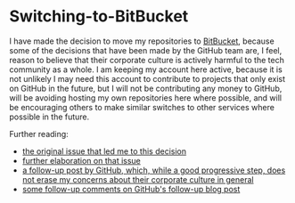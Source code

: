 Switching-to-BitBucket
======================

I have made the decision to move my repositories to [BitBucket](https://bitbucket.org/neurodynamic/), because some of the decisions that have been made by the GitHub team are, I feel, reason to believe that their corporate culture is actively harmful to the tech community as a whole. I am keeping my account here active, because it is not unlikely I may need this account to contribute to projects that only exist on GitHub in the future, but I will not be contributing any money to GitHub, will be avoiding hosting my own repositories here where possible, and will be encouraging others to make similar switches to other services where possible in the future.

Further reading:
* [the original issue that led me to this decision](http://techcrunch.com/2014/03/15/julie-ann-horvath-describes-sexism-and-intimidation-behind-her-github-exit/)
* [further elaboration on that issue](http://recode.net/2014/04/21/julie-ann-horvath-on-github-investigation-how-do-you-sleep-at-night/)
* [a follow-up post by GitHub, which, while a good progressive step, does not erase my concerns about their corporate culture in general](https://github.com/blog/1826-follow-up-to-the-investigation-results)
* [some follow-up comments on GitHub's follow-up blog post](http://techcrunch.com/2014/04/28/julie-horvath-satisfied-with-github-transparency/)
